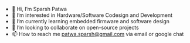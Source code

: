 - 👋 Hi, I’m Sparsh Patwa
- 👀 I’m interested in Hardware/Software Codesign and Development
- 🌱 I’m currently learning embedded firmware and software design
- 💞️ I’m looking to collaborate on open-source projects
- 📫 How to reach me patwa.sparsh@gmail.com via email or google chat

<!---
SparshPatwa/SparshPatwa is a ✨ special ✨ repository because its `README.md` (this file) appears on your GitHub profile.
You can click the Preview link to take a look at your changes.
--->
